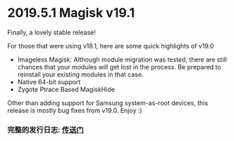 # 2019.5.1 Magisk v19.1
Finally, a lovely stable release!

For those that were using v18.1, here are some quick highlights of v19.0

- Imageless Magisk: Although module migration was tested, there are still chances that your modules will get lost in the process. Be prepared to reinstall your existing modules in that case.
- Native 64-bit support
- Zygote Ptrace Based MagiskHide

Other than adding support for Samsung system-as-root devices, this release is mostly bug fixes from v19.0. Enjoy :)

### 完整的发行日志: [传送门](https://magisk.aac6fef.top/changes.html)
